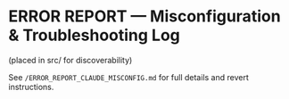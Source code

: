 # ERROR REPORT — Misconfiguration & Troubleshooting Log

(placed in src/ for discoverability)

See `/ERROR_REPORT_CLAUDE_MISCONFIG.md` for full details and revert instructions.
